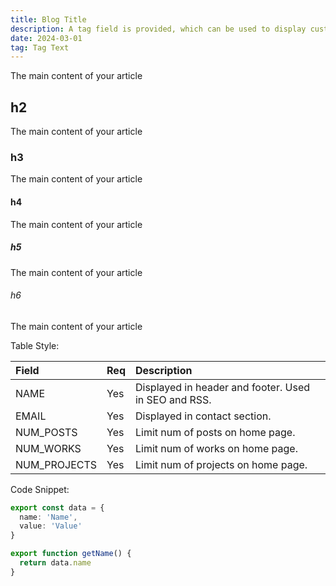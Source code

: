 ```yaml
---
title: Blog Title
description: A tag field is provided, which can be used to display custom information.
date: 2024-03-01
tag: Tag Text
---
```


The main content of your article

## h2

The main content of your article

### h3

The main content of your article

#### h4

The main content of your article

##### h5

The main content of your article

###### h6

The main content of your article

Table Style:

| Field | Req | Description |
| :---- | :-- | :-----------|
| NAME | Yes | Displayed in header and footer. Used in SEO and RSS. |
| EMAIL | Yes | Displayed in contact section. |
| NUM_POSTS | Yes | Limit num of posts on home page. |
| NUM_WORKS | Yes | Limit num of works on home page. |
| NUM_PROJECTS | Yes | Limit num of projects on home page. |

Code Snippet:

```ts
export const data = {
  name: 'Name',
  value: 'Value'
}

export function getName() {
  return data.name
}
```
